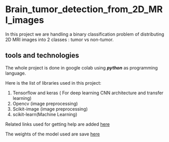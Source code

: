 # Brain_tumor_detection_from_2D_MRI_images

In this project we are handling a binary classification problem of distributing 2D MRI images into 2 classes : tumor vs non-tumor.

## tools and technologies

The whole project is done in google colab using ***python*** as programming language.

Here is the list of libraries used in this project:

1. Tensorflow and keras ( For deep learning CNN architecture and transfer learning)
2. Opencv (image preprocessing)
3. Scikit-image (image preprocessing)
4. scikit-learn(Machine Learning)

Related links used for getting help are added [here](Rescources_for_brain_tumor_detection.docx)

The weights of the model used are save [here](https://drive.google.com/file/d/11VBQUV_LAZXhA7o-mHNJrQ_0JIdQDcyl/view?usp=sharing)
